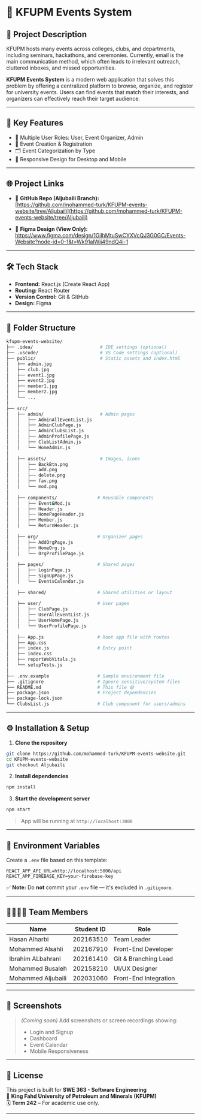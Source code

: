 # 📅 KFUPM Events System

## 📌 Project Description

KFUPM hosts many events across colleges, clubs, and departments, including seminars, hackathons, and ceremonies. Currently, email is the main communication method, which often leads to irrelevant outreach, cluttered inboxes, and missed opportunities.

**KFUPM Events System** is a modern web application that solves this problem by offering a centralized platform to browse, organize, and register for university events. Users can find events that match their interests, and organizers can effectively reach their target audience.

---

## 🎯 Key Features

- 👥 Multiple User Roles: User, Event Organizer, Admin  
- 📝 Event Creation & Registration  
- 🗂️ Event Categorization by Type  
- 📱 Responsive Design for Desktop and Mobile  

---

## 🌐 Project Links

- 🔗 **GitHub Repo (Aljubaili Branch):**  
  [https://github.com/mohammed-turk/KFUPM-events-website/tree/Aljubaili](https://github.com/mohammed-turk/KFUPM-events-website/tree/Aljubaili)

- 🎨 **Figma Design (View Only):**  
https://www.figma.com/design/1GilhMtuSwCYXVcQJ3G0GC/Events-Website?node-id=0-1&t=Wk91alWjj49ndQ4i-1     
---

## 🛠️ Tech Stack

- **Frontend:** React.js (Create React App)
- **Routing:** React Router  
- **Version Control:** Git & GitHub  
- **Design:** Figma

---

## 📁 Folder Structure

```bash
kfupm-events-website/
├── .idea/                         # IDE settings (optional)
├── .vscode/                       # VS Code settings (optional)
├── public/                        # Static assets and index.html
│   ├── admin.jpg
│   ├── club.jpg
│   ├── event1.jpg
│   ├── event2.jpg
│   ├── member1.jpg
│   ├── member2.jpg
│   └── ...
│
├── src/
│   ├── admin/                     # Admin pages
│   │   ├── AdminAllEventList.js
│   │   ├── AdminClubPage.js
│   │   ├── AdminClubsList.js
│   │   ├── AdminProfilePage.js
│   │   ├── ClubListAdmin.js
│   │   └── HomeAdmin.js
│
│   ├── assets/                    # Images, icons
│   │   ├── BackBtn.png
│   │   ├── add.png
│   │   ├── delete.png
│   │   ├── fav.png
│   │   └── mod.png
│
│   ├── components/               # Reusable components
│   │   ├── Event&Mod.js
│   │   ├── Header.js
│   │   ├── HomePageHeader.js
│   │   ├── Member.js
│   │   └── ReturnHeader.js
│
│   ├── org/                      # Organizer pages
│   │   ├── AddOrgPage.js
│   │   ├── HomeOrg.js
│   │   └── OrgProfilePage.js
│
│   ├── pages/                    # Shared pages
│   │   ├── LoginPage.js
│   │   ├── SignUpPage.js
│   │   └── EventsCalendar.js
│
│   ├── shared/                   # Shared utilities or layout
│
│   ├── user/                     # User pages
│   │   ├── ClubPage.js
│   │   ├── UserAllEventList.js
│   │   ├── UserHomePage.js
│   │   └── UserProfilePage.js
│
│   ├── App.js                    # Root app file with routes
│   ├── App.css
│   ├── index.js                  # Entry point
│   ├── index.css
│   ├── reportWebVitals.js
│   └── setupTests.js
│
├── .env.example                  # Sample environment file
├── .gitignore                    # Ignore sensitive/system files
├── README.md                     # This file 😄
├── package.json                  # Project dependencies
├── package-lock.json
└── ClubsList.js                  # Club component for users/admins
```

---

## ⚙️ Installation & Setup

1. **Clone the repository**
```bash
git clone https://github.com/mohammed-turk/KFUPM-events-website.git
cd KFUPM-events-website
git checkout Aljubaili
```

2. **Install dependencies**
```bash
npm install
```

3. **Start the development server**
```bash
npm start
```

> App will be running at `http://localhost:3000`

---

## 🔐 Environment Variables

Create a `.env` file based on this template:

```env
REACT_APP_API_URL=http://localhost:5000/api
REACT_APP_FIREBASE_KEY=your-firebase-key
```

✅ **Note:** Do **not** commit your `.env` file — it's excluded in `.gitignore`.

---

## 👨‍👩‍👧‍👦 Team Members

| Name                 | Student ID   | Role                  |
|----------------------|--------------|------------------------|
| Hasan Alharbi        | 202163510    | Team Leader           |
| Mohammed Alsahli     | 202167910    | Front-End Developer   |
| Ibrahim ALbahrani    | 202161410    | Git & Branching Lead  |
| Mohammed Busaleh     | 202158210    | UI/UX Designer        |
| Mohammed Aljubaili   | 202031060    | Front-End Integration |

---

## 📸 Screenshots

> _(Coming soon)_ Add screenshots or screen recordings showing:
> - Login and Signup
> - Dashboard
> - Event Calendar
> - Mobile Responsiveness

---

## 📄 License

This project is built for **SWE 363 - Software Engineering**  
📍 **King Fahd University of Petroleum and Minerals (KFUPM)**  
🗓️ **Term 242** – For academic use only.

---
